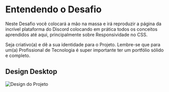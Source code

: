 
# Entendendo o Desafio
Neste Desafio você colocará a mão na massa e irá reproduzir a página da incrível plataforma do Discord colocando em prática todos os conceitos aprendidos até aqui, principalmente sobre Responsividade no CSS.

Seja criativo(a) e dê a sua identidade para o Projeto. Lembre-se que para um(a) Profissional de Tecnologia é super importante ter um portfólio sólido e completo.

## Design Desktop
![Design do Projeto](https://github.com/jodairnunes/Formacao-Developer-CSS/assets/127688761/c97327db-e387-4042-bf00-69b553f117f9)
